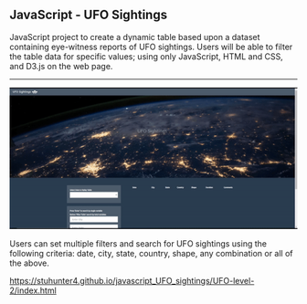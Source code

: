 ## JavaScript - UFO Sightings

JavaScript project to create a dynamic table based upon a dataset containing eye-witness reports of UFO sightings.  Users will be able to filter the table data for specific values; using only JavaScript, HTML and CSS, and D3.js on the web page.

- - -

![ufoDemo](UFO-level-2/UFO2_demo.gif)

Users can set multiple filters and search for UFO sightings using the following criteria: date, city, state, country, shape, any combination or all of the above.

https://stuhunter4.github.io/javascript_UFO_sightings/UFO-level-2/index.html